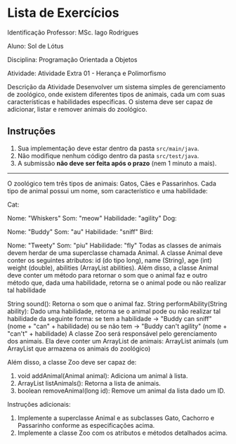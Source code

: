 # Lista de Exercícios

Identificação
Professor: MSc. Iago Rodrigues

Aluno: Sol de Lótus

Disciplina: Programação Orientada a Objetos

Atividade: Atividade Extra 01 - Herança e Polimorfismo

Descrição da Atividade
Desenvolver um sistema simples de gerenciamento de zoológico, onde existem diferentes tipos de animais, cada um com suas características e habilidades específicas. O sistema deve ser capaz de adicionar, listar e remover animais do zoológico.

## Instruções

1. Sua implementação deve estar dentro da pasta `src/main/java`.
2. Não modifique nenhum código dentro da pasta `src/test/java`.
3. A submissão **não deve ser feita após o prazo** (nem 1 minuto a mais).

---

O zoológico tem três tipos de animais: Gatos, Cães e Passarinhos. Cada tipo de animal possui um nome, som característico e uma habilidade:

Cat:

Nome: "Whiskers"
Som: "meow"
Habilidade: "agility"
Dog:

Nome: "Buddy"
Som: "au"
Habilidade: "sniff"
Bird:

Nome: "Tweety"
Som: "piu"
Habilidade: "fly"
Todas as classes de animais devem herdar de uma superclasse chamada Animal. 
A classe Animal deve conter os seguintes atributos: id (do tipo long), name (String), age (int) weight (double), abilities (ArrayList abilities). 
Além disso, a classe Animal deve conter um método para retornar o som que o animal faz e outro método que, dada uma habilidade, retorna se o animal pode ou não realizar tal habilidade

String sound(): Retorna o som que o animal faz.
String performAbility(String ability): Dado uma habilidade, retorna se o animal pode ou não realizar tal habilidade da seguinte forma: se tem a habilidade -> "Buddy can sniff" (nome + "can" + habilidade) ou se não tem -> "Buddy can't agility" (nome + "can't" + habilidade)
A classe Zoo será responsável pelo gerenciamento dos animais. Ela deve conter um ArrayList de animais: ArrayList animals (um ArrayList que armazena os animais do zoológico)

Além disso, a classe Zoo deve ser capaz de:

1. void addAnimal(Animal animal): Adiciona um animal à lista.
2. ArrayList listAnimals(): Retorna a lista de animais.
3. boolean removeAnimal(long id): Remove um animal da lista dado um ID.

Instruções adicionais:
1. Implemente a superclasse Animal e as subclasses Gato, Cachorro e Passarinho conforme as especificações acima.
2. Implemente a classe Zoo com os atributos e métodos detalhados acima.
